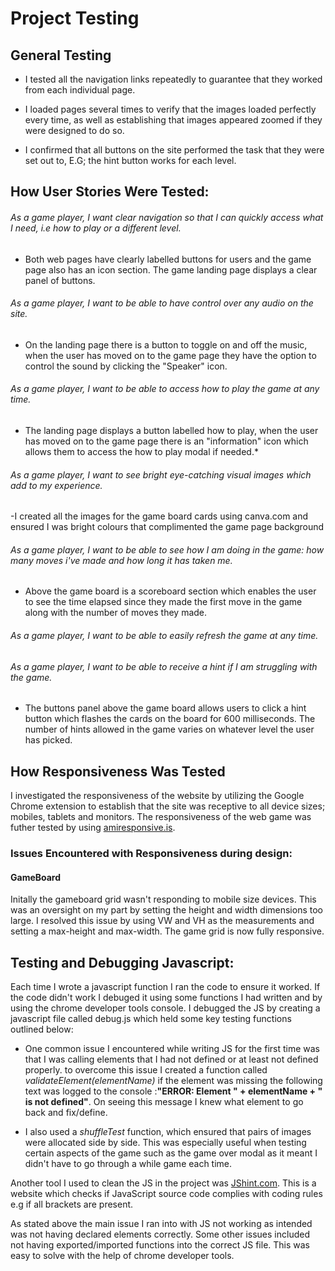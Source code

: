 # Project Testing

## General Testing
*	I tested all the navigation links repeatedly to guarantee that they worked from each individual page.

*	I loaded pages several times to verify that the images loaded perfectly every time, as well as establishing that images appeared zoomed if they were designed to do so. 

*	I confirmed that all buttons on the site performed the task that they were set out to, E.G; the hint button works for each level.

## How User Stories Were Tested:
###### As a game player, I want clear navigation so that I can quickly access what I need, i.e how to play or a different level.
- Both web pages have clearly labelled buttons for users and the game page also has an icon section. The game landing page displays a clear panel of buttons.
###### As a game player, I want to be able to have control over any audio on the site.
- On the landing page there is a button to toggle on and off the music, when the user has moved on to the game page they have the option to control the sound by clicking the "Speaker" icon.
###### As a game player, I want to be able to access how to play the game at any time.
-  The landing page displays a button labelled how to play, when the user has moved on to the game page there is an "information" icon which allows them to access the how to play modal if needed.*
###### As a game player, I want to see bright eye-catching visual images which add to my experience.
-I created all the images for the game board cards using canva.com and ensured I was bright colours that complimented the game page background
###### As a game player, I want to be able to see how I am doing in the game: how many moves i've made and how long it has taken me.
- Above the game board is a scoreboard section which enables the user to see the time elapsed since they made the first move in the game along with the number of moves they made. 
###### As a game player, I want to be able to easily refresh the game at any time.
###### As a game player, I want to be able to receive a hint if I am struggling with the game. 
- The buttons panel above the game board allows users to click a hint button which flashes the cards on the board for 600 milliseconds. The number of hints allowed in the game varies on whatever level the user has picked. 


## How Responsiveness Was Tested
I investigated the responsiveness of the website by utilizing the Google Chrome extension to establish that the site was receptive to all device sizes; mobiles, tablets and monitors. 
The responsiveness of the web game was futher tested by using [amiresponsive.is](http://ami.responsivedesign.is/). 

### Issues Encountered with Responsiveness during design:
#### GameBoard
Initally the gameboard grid wasn't responding to mobile size devices. This was an oversight on my part by setting the height and width dimensions too large. I resolved this issue by using VW and VH as the measurements and setting a max-height and max-width.
The game grid is now fully responsive. 

## Testing and Debugging Javascript:
Each time I wrote a javascript function I ran the code to ensure it worked. If the code didn't work I debuged it using some functions I had written and by using the chrome developer tools console.
I debugged the JS by creating a javascript file called debug.js which held some key testing functions outlined below: 

- One common issue I encountered while writing JS for the first time was that I was calling elements that I had not defined or at least not defined properly.
to overcome this issue I created a function called *validateElement(elementName)* if the element was missing the following text was logged to the console :**"ERROR: Element " + elementName + " is not defined"**.
On seeing this message I knew what element to go back and fix/define. 

- I also used a *shuffleTest* function, which ensured that pairs of images were allocated side by side. This was especially useful when testing certain aspects of the game such as the game over modal as it meant I didn't have to go through a while game each time. 

Another tool I used to clean the JS in the project was [JShint.com](https://jshint.com/). This is a website which checks if JavaScript source code complies with coding rules e.g if all brackets are present. 

As stated above the main issue I ran into with JS not working as intended was not having declared elements correctly. Some other issues included not having exported/imported functions into the correct JS file. This was easy to solve with the help of chrome developer tools.






